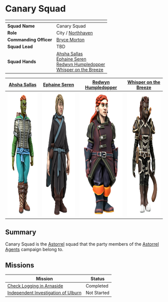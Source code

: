 # Canary Squad

| []() | |
| --- | --- |
| **Squad Name** | Canary Squad | squad.2
| **Role** | City / [Northhaven](../../../places/cities/northhaven.md) |
| **Commanding Officer** | [Bryce Morton](../../../characters/bryce-morton.md) |
| **Squad Lead** | TBD |
| **Squad Hands** | [Ahsha Sallas](../../../characters/ahsha-sallas.md)<br />[Ephaine Seren](../../../characters/ephaine-seren.md)<br />[Redwyn Humpledopper](../../../characters/redwyn-humpledopper.md)<br />[Whisper on the Breeze](../../../characters/whisper-on-the-breeze.md) |

| [Ahsha Sallas](../../../characters/ahsha-sallas.md) | [Ephaine Seren](../../../characters/ephaine-seren.md) | [Redwyn Humpledopper](../../../characters/redwyn-humpledopper.md) | [Whisper on the Breeze](../../../characters/whisper-on-the-breeze.md) |
|:---:|:---:|:---:|:---:|
| <img src="https://raw.githubusercontent.com/jesskelsall/astarus-images/main/people/portraits/b0b553e82a907ff3.png" height="400" /> | <img src="https://raw.githubusercontent.com/jesskelsall/astarus-images/main/people/portraits/3840bf1d6c005683.png" height="400" /> | <img src="https://raw.githubusercontent.com/jesskelsall/astarus-images/main/people/portraits/04a625d21baed3cb.png" height="400" /> | <img src="https://raw.githubusercontent.com/jesskelsall/astarus-images/main/people/portraits/63cc05f09a0e0c3b.png" height="400" /> | 

## Summary

Canary Squad is the [Astorrel](../astorrel.md) squad that the party members of the [Astorrel Agents](../../../campaigns/astorrel-agents/astorrel-agents.md) campaign belong to.

## Missions

| Mission | Status |
| --- | --- |
| [Check Logging in Arnaside](../../../storylines/check-logging-in-arnaside.md) | Completed |
| [Independent Investigation of Ulburn](../../../storylines/independent-investigation-of-ulburn.md) | Not Started |
